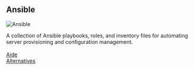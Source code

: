 Ansible
-------

![Ansible](https://skillicons.dev/icons?i=ansible) <br>

A collection of Ansible playbooks, roles, and inventory files for automating server provisioning and configuration management. <br>
<br>
[Aide](https://github.com/itscturner/ansible/tree/main/roles/aide) <br>
[Alternatives](https://github.com/itscturner/ansible/tree/main/roles/alternatives) <br>
